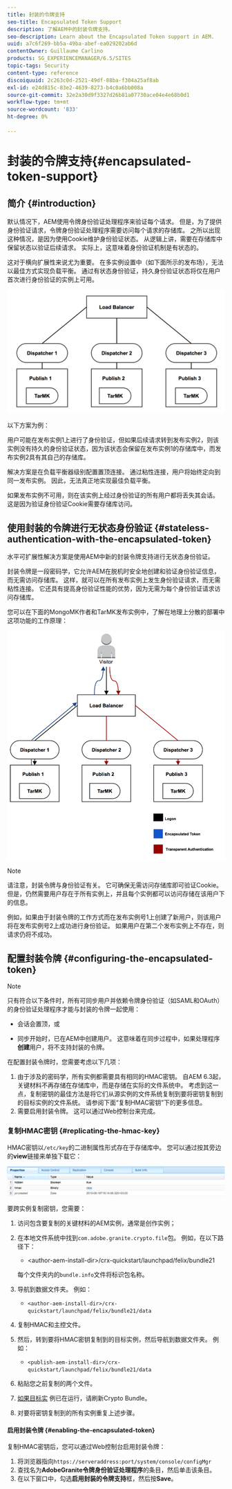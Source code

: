 ```yaml
---
title: 封装的令牌支持
seo-title: Encapsulated Token Support
description: 了解AEM中的封装令牌支持。
seo-description: Learn about the Encapsulated Token support in AEM.
uuid: a7c6f269-bb5a-49ba-abef-ea029202ab6d
contentOwner: Guillaume Carlino
products: SG_EXPERIENCEMANAGER/6.5/SITES
topic-tags: Security
content-type: reference
discoiquuid: 2c263c0d-2521-49df-88ba-f304a25af8ab
exl-id: e24d815c-83e2-4639-8273-b4c0a6bb008a
source-git-commit: 32e2a30d9f3327d26b81a07730ace04e4e68b0d1
workflow-type: tm+mt
source-wordcount: '833'
ht-degree: 0%

---
```


# 封装的令牌支持{#encapsulated-token-support}

## 简介 {#introduction}

默认情况下，AEM使用令牌身份验证处理程序来验证每个请求。 但是，为了提供身份验证请求，令牌身份验证处理程序需要访问每个请求的存储库。 之所以出现这种情况，是因为使用Cookie维护身份验证状态。 从逻辑上讲，需要在存储库中保留状态以验证后续请求。 实际上，这意味着身份验证机制是有状态的。

这对于横向扩展性来说尤为重要。 在多实例设置中（如下面所示的发布场），无法以最佳方式实现负载平衡。 通过有状态身份验证，持久身份验证状态将仅在用户首次进行身份验证的实例上可用。

![chlimage_1-33](assets/chlimage_1-33a.png)

以下方案为例：

用户可能在发布实例1上进行了身份验证，但如果后续请求转到发布实例2，则该实例没有持久的身份验证状态，因为该状态会保留在发布实例1的存储库中，而发布实例2具有其自己的存储库。

解决方案是在负载平衡器级别配置置顶连接。 通过粘性连接，用户将始终定向到同一发布实例。 因此，无法真正地实现最佳负载平衡。

如果发布实例不可用，则在该实例上经过身份验证的所有用户都将丢失其会话。 这是因为验证身份验证Cookie需要存储库访问。

## 使用封装的令牌进行无状态身份验证 {#stateless-authentication-with-the-encapsulated-token}

水平可扩展性解决方案是使用AEM中新的封装令牌支持进行无状态身份验证。

封装令牌是一段密码学，它允许AEM在脱机时安全地创建和验证身份验证信息，而无需访问存储库。 这样，就可以在所有发布实例上发生身份验证请求，而无需粘性连接。 它还具有提高身份验证性能的优势，因为无需为每个身份验证请求访问存储库。

您可以在下面的MongoMK作者和TarMK发布实例中，了解在地理上分散的部署中这项功能的工作原理：

![chlimage_1-34](assets/chlimage_1-34a.png)

>[!NOTE]
>
>请注意，封装令牌与身份验证有关。 它可确保无需访问存储库即可验证Cookie。 但是，仍然需要用户存在于所有实例上，并且每个实例都可以访问存储在该用户下的信息。
>
>例如，如果由于封装令牌的工作方式而在发布实例号1上创建了新用户，则该用户将在发布实例号2上成功进行身份验证。 如果用户在第二个发布实例上不存在，则请求仍将不成功。

## 配置封装令牌 {#configuring-the-encapsulated-token}

>[!NOTE]
>只有符合以下条件时，所有可同步用户并依赖令牌身份验证（如SAML和OAuth）的身份验证处理程序才能与封装的令牌一起使用：
>
>* 会话会置顶，或
>
>* 同步开始时，已在AEM中创建用户。 这意味着在同步过程中，如果处理程序&#x200B;**创建**&#x200B;用户，将不支持封装的令牌。


在配置封装令牌时，您需要考虑以下几项：

1. 由于涉及的密码学，所有实例都需要具有相同的HMAC密钥。 自AEM 6.3起，关键材料不再存储在存储库中，而是存储在实际的文件系统中。 考虑到这一点，复制密钥的最佳方法是将它们从源实例的文件系统复制到要将密钥复制到的目标实例的文件系统。 请参阅下面“复制HMAC密钥”下的更多信息。
1. 需要启用封装令牌。 这可以通过Web控制台来完成。

### 复制HMAC密钥 {#replicating-the-hmac-key}

HMAC密钥以`/etc/key`的二进制属性形式存在于存储库中。 您可以通过按其旁边的&#x200B;**view**&#x200B;链接来单独下载它：

![chlimage_1-35](assets/chlimage_1-35a.png)

要跨实例复制密钥，您需要：

1. 访问包含要复制的关键材料的AEM实例，通常是创作实例；
1. 在本地文件系统中找到`com.adobe.granite.crypto.file`包。 例如，在以下路径下：

   * &lt;author-aem-install-dir>/crx-quickstart/launchpad/felix/bundle21

   每个文件夹内的`bundle.info`文件将标识包名称。

1. 导航到数据文件夹。 例如：

   * `<author-aem-install-dir>/crx-quickstart/launchpad/felix/bundle21/data`

1. 复制HMAC和主控文件。
1. 然后，转到要将HMAC密钥复制到的目标实例，然后导航到数据文件夹。 例如：

   * `<publish-aem-install-dir>/crx-quickstart/launchpad/felix/bundle21/data`

1. 粘贴您之前复制的两个文件。
1. [如果目标实](/help/communities/deploy-communities.md#refresh-the-granite-crypto-bundle) 例已在运行，请刷新Crypto Bundle。

1. 对要将密钥复制到的所有实例重复上述步骤。

#### 启用封装令牌 {#enabling-the-encapsulated-token}

复制HMAC密钥后，您可以通过Web控制台启用封装令牌：

1. 将浏览器指向`https://serveraddress:port/system/console/configMgr`
1. 查找名为&#x200B;**AdobeGranite令牌身份验证处理程序**&#x200B;的条目，然后单击该条目。
1. 在以下窗口中，勾选&#x200B;**启用封装的令牌支持**&#x200B;框，然后按&#x200B;**Save**。
